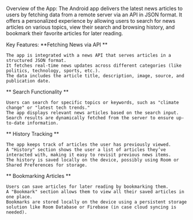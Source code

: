 Overview of the App:
The Android app delivers the latest news articles to users by fetching data from a remote server via an API in JSON format. It offers a personalized experience by allowing users to search for news articles on various topics, view their search and browsing history, and bookmark their favorite articles for later reading.

Key Features:
**Fetching News via API **

    The app is integrated with a news API that serves articles in a structured JSON format.
    It fetches real-time news updates across different categories (like politics, technology, sports, etc.).
    The data includes the article title, description, image, source, and publication date.
    
** Search Functionality **

    Users can search for specific topics or keywords, such as "climate change" or "latest tech trends."
    The app displays relevant news articles based on the search input.
    Search results are dynamically fetched from the server to ensure up-to-date information.
    
** History Tracking **

    The app keeps track of articles the user has previously viewed.
    A "History" section shows the user a list of articles they’ve interacted with, making it easy to revisit previous news items.
    The history is saved locally on the device, possibly using Room or Shared Preferences for storage.
    
** Bookmarking Articles **

    Users can save articles for later reading by bookmarking them.
    A "Bookmark" section allows them to view all their saved articles in one place.
    Bookmarks are stored locally on the device using a persistent storage solution like Room Database or Firebase (in case cloud syncing is needed).
  

